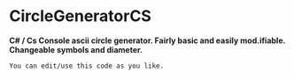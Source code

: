 # CircleGeneratorCS
**C# / Cs Console ascii circle generator. Fairly basic and easily mod.ifiable. Changeable symbols and diameter.**

`You can edit/use this code as you like.`
